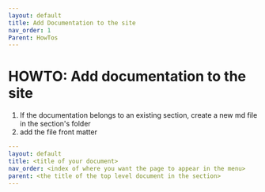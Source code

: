 ```yaml
---
layout: default
title: Add Documentation to the site
nav_order: 1
Parent: HowTos
---
```


# HOWTO: Add documentation to the site

1. If the documentation belongs to an existing section, create a new md file in the section's folder
2. add the file front matter

```yaml
---
layout: default
title: <title of your document>
nav_order: <index of where you want the page to appear in the menu>
parent: <the title of the top level document in the section>
---
```